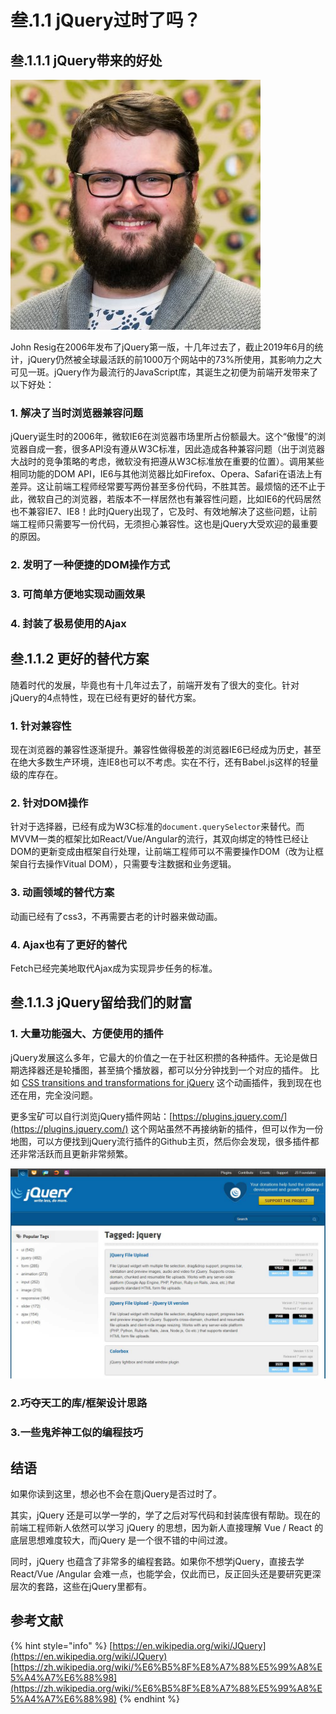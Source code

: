 # 叁.1.1 jQuery过时了吗？

## 叁.1.1.1 jQuery带来的好处

![jQuery&#x4E4B;&#x7236; John Resig](../.gitbook/assets/john-resig.jpg)

John Resig在2006年发布了jQuery第一版，十几年过去了，截止2019年6月的统计，jQuery仍然被全球最活跃的前1000万个网站中的73%所使用，其影响力之大可见一斑。jQuery作为最流行的JavaScript库，其诞生之初便为前端开发带来了以下好处：

### **1. 解决了当时浏览器兼容问题**

jQuery诞生时的2006年，微软IE6在浏览器市场里所占份额最大。这个“傲慢”的浏览器自成一套，很多API没有遵从W3C标准，因此造成各种兼容问题（出于浏览器大战时的竞争策略的考虑，微软没有把遵从W3C标准放在重要的位置）。调用某些相同功能的DOM API，IE6与其他浏览器比如Firefox、Opera、Safari在语法上有差异。这让前端工程师经常要写两份甚至多份代码，不胜其苦。最烦恼的还不止于此，微软自己的浏览器，若版本不一样居然也有兼容性问题，比如IE6的代码居然也不兼容IE7、IE8！此时jQuery出现了，它及时、有效地解决了这些问题，让前端工程师只需要写一份代码，无须担心兼容性。这也是jQuery大受欢迎的最重要的原因。

### **2. 发明了一种便捷的DOM操作方式**

### **3. 可简单方便地实现动画效果**

### **4. 封装了极易使用的Ajax**

## 叁.1.1.2 更好的替代方案

随着时代的发展，毕竟也有十几年过去了，前端开发有了很大的变化。针对jQuery的4点特性，现在已经有更好的替代方案。

### 1. 针对兼容性

现在浏览器的兼容性逐渐提升。兼容性做得极差的浏览器IE6已经成为历史，甚至在绝大多数生产环境，连IE8也可以不考虑。实在不行，还有Babel.js这样的轻量级的库存在。

### 2. 针对DOM操作

针对于选择器，已经有成为W3C标准的`document.querySelector`来替代。而MVVM一类的框架比如React/Vue/Angular的流行，其双向绑定的特性已经让DOM的更新变成由框架自行处理，让前端工程师可以不需要操作DOM（改为让框架自行去操作Vitual DOM），只需要专注数据和业务逻辑。

### 3. 动画领域的替代方案

动画已经有了css3，不再需要古老的计时器来做动画。

### 4. Ajax也有了更好的替代

Fetch已经完美地取代Ajax成为实现异步任务的标准。

## 叁.1.1.3 jQuery留给我们的财富

### 1. 大量功能强大、方便使用的插件

jQuery发展这么多年，它最大的价值之一在于社区积攒的各种插件。无论是做日期选择器还是轮播图，甚至搞个播放器，都可以分分钟找到一个对应的插件。 比如 [CSS transitions and transformations for jQuery](http://ricostacruz.com/jquery.transit/) 这个动画插件，我到现在也还在用，完全没问题。

更多宝矿可以自行浏览jQuery插件网站：[https://plugins.jquery.com/](https://plugins.jquery.com/) 这个网站虽然不再接纳新的插件，但可以作为一份地图，可以方便找到jQuery流行插件的Github主页，然后你会发现，很多插件都还非常活跃而且更新非常频繁。

![plugins.jquery.com](../.gitbook/assets/3.1.1.3.1.jpg)

### 2.巧夺天工的库/框架设计思路

### 3.一些鬼斧神工似的编程技巧

## 结语

如果你读到这里，想必也不会在意jQuery是否过时了。

其实，jQuery 还是可以学一学的，学了之后对写代码和封装库很有帮助。现在的前端工程师新人依然可以学习 jQuery 的思想，因为新人直接理解 Vue / React 的底层思想难度较大，而jQuery 是一个很不错的中间过渡。

同时，jQuery 也蕴含了非常多的编程套路。如果你不想学jQuery，直接去学 React/Vue /Angular 会难一点，也能学会，仅此而已，反正回头还是要研究更深层次的套路，这些在jQuery里都有。

## 参考文献

{% hint style="info" %}
[https://en.wikipedia.org/wiki/JQuery](https://en.wikipedia.org/wiki/JQuery)  
[https://zh.wikipedia.org/wiki/%E6%B5%8F%E8%A7%88%E5%99%A8%E5%A4%A7%E6%88%98](https://zh.wikipedia.org/wiki/%E6%B5%8F%E8%A7%88%E5%99%A8%E5%A4%A7%E6%88%98)
{% endhint %}

